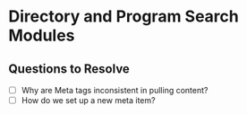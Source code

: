 # Directory and Program Search Modules

## Questions to Resolve

- [ ] Why are Meta tags inconsistent in pulling content?
- [ ] How do we set up a new meta item?
